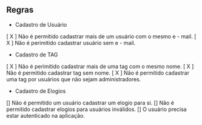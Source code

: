 ## Regras

- Cadastro de Usuário

 [ X ] Não é permitido cadastrar mais de um usuário com o mesmo e - mail.
 [ X ] Não é perimitido cadastrar usuário sem e - mail.


 - Cadastro de TAG

 [ X ] Não é perimitido cadastrar mais de uma tag com o mesmo nome.
 [ X ] Não é permitido cadastrar tag sem nome.
 [ X ] Não é permitido cadastrar uma tag por usuários que não sejam administradores.


 - Cadastro de Elogios

 [] Não é permitido um usuário cadastrar um elogio para si.
 [] Não é permitido cadastrar elogios para usuários inválidos.
 [] O usuário precisa estar autenticado na aplicação.